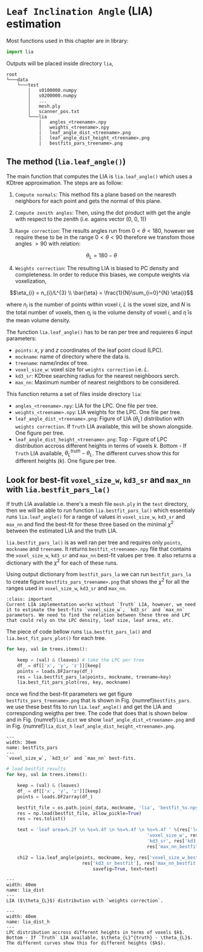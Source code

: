 # `Leaf Inclination Angle` (LIA) estimation

Most functions used in this chapter are in library:

``` Python
import lia
```

Outputs will be placed inside directory `lia`,

```
root
└───data
    └───test
        │   s0100000.numpy
        │   s0200000.numpy
        │   ...
        │   mesh.ply
        │   scanner_pos.txt
        └───lia
            │   angles_<treename>.npy
            │   weights_<treename>.npy
            |   leaf_angle_dist_<treename>.png
            |   leaf_angle_dist_height_<treename>.png
            |   bestfits_pars_treename>.png

```

## The method (`lia.leaf_angle()`)

The main function that computes the LIA is `lia.leaf_angle()` which uses a KDtree approximation. The steps are as follow: 

1. `Compute normals`: This method fits a plane based on the nearesth neighbors for each point and gets the normal of this plane.
    
2. `Compute zenith angles`: Then, using the dot product with get the angle with respect to the zenith (i.e. agains vector (0, 0, 1)) 
    
3. `Range correction`: The results angles run from $0 < \theta < 180$, however we require these to be in the range $0 < \theta < 90$ therefore we transfom those angles $> 90$ with relation:

$$\theta_{L} = 180 - \theta$$

4. `Weights correction`: The resulting LIA is biased to PC density and completeness. In order to reduce this biases, we compute weights via voxelization,

$$\eta_{i} = n_{i}/L^{3} \\
  \bar{\eta} = \frac{1}{N}\sum_{i=0}^{N} \eta{i}$$

where $n_{i}$ is the number of points within voxel $i$, $L$ is the voxel size, and $N$ is the total number of voxels, then $\eta_{i}$ is the volume density of voxel $i$, and $\bar{\eta}$ is the mean volume density.

The function `lia.leaf_angle()` has to be ran per tree and requieres 6 input parameters:

- `points`: $x$, $y$ and $z$ coordinates of the leaf point cloud (LPC).
- `mockname`: name of directory where the data is.
- `treename`: name/index of tree.
- `voxel_size_w`: voxel size for `weights correction` i.e. $L$.
- `kd3_sr`: KDtree searching radius for the nearest neighboors serch.
- `max_nn`: Maximum number of nearest neightbors to be considered.

This function returns a set of files inside directory `lia`:

- `angles_<treename>.npy`: LIA for the LPC. One file per tree.
- `weights_<treename>.npy`: LIA weights for the LPC. One file per tree.
- `leaf_angle_dist_<treename>.png`: Figure of LIA ($\theta_{L}$) distribution with `weights correction`. If `Truth` LIA available, this will be shown alongside. One figure per tree.
- `leaf_angle_dist_height_<treename>.png`: Top - Figure of LPC distribution accross different heights in terms of voxels $k$. Bottom - If `Truth` LIA available, $\theta_{L}^{truth} - \theta_{L}$. The different curves show this for different heights ($k$). One figure per tree.

## Look for best-fit `voxel_size_w`, `kd3_sr` and `max_nn` with `lia.bestfit_pars_la()`

If truth LIA available i.e. there's a mesh file `mesh.ply` in the `test` directory, then we will be able to run function `lia.bestfit_pars_la()` which essentialy runs `lia.leaf_angle()` for a range of values in `voxel_size_w`, `kd3_sr` and `max_nn` and find the best-fit for these three based on the minimal $\chi^{2}$ between the estimated LIA and the truth LIA.

`lia.bestfit_pars_la()` is as well ran per tree and requires only `points`, `mockname` and `treename`. It returns `bestfit_<treename>.npy` file that contains the `voxel_size_w`, `kd3_sr` and `max_nn` best-fit values per tree. it also returns a dictionary with the $\chi^{2}$ for each of these runs.

Using output dictionary from `bestfit_pars_la` we can run `bestfit_pars_la` to create figure `bestfits_pars_treename>.png` that shows the $\chi^{2}$ for all the ranges used in `voxel_size_w`, `kd3_sr` and `max_nn`.

```{admonition} To-Do
:class: important
Current LIA implementation works without `Truth` LIA, however, we need it to estimate the best-fits `voxel_size_w`, `kd3_sr` and `max_nn` parameters. We need to find the relation between these three and LPC that could rely on the LPC density, leaf size, leaf area, etc.
```

The piece of code bellow runs `lia.bestfit_pars_la()` and `lia.best_fit_pars_plot()` for each tree.

```Python
for key, val in trees.items():

    keep = (val) & (leaves) # take the LPC per tree
    df_ = df[['x', 'y', 'z']][keep]
    points = loads.DF2array(df_)
    res = lia.bestfit_pars_la(points, mockname, treename=key)
    lia.best_fit_pars_plot(res, key, mockname)
```

once we find the best-fit parameters we get figure `bestfits_pars_treename>.png` that is shown in Fig. {numref}`bestfits_pars`. we use these best fits to run `lia.leaf_angle()` and get the LIA and corresponding weigths per tree. The code that does that is shown below and in Fig. {numref}`lia_dist` we show `leaf_angle_dist_<treename>.png` and in Fig. {numref}`lia_dist_h` `leaf_angle_dist_height_<treename>.png`.


```{figure} ../gifs/bestfits_pars_tree_0.png
---
width: 30em
name: bestfits_pars
---
`voxel_size_w`, `kd3_sr` and `max_nn` best-fits.
```

```Python
# load bestfit results
for key, val in trees.items():

    keep = (val) & (leaves)
    df_ = df[['x', 'y', 'z']][keep]
    points = loads.DF2array(df_)

    bestfit_file = os.path.join(_data, mockname, 'lia', 'bestfit_%s.npy' %(key))
    res = np.load(bestfit_file, allow_pickle=True)
    res = res.tolist()

    text = 'leaf area=%.2f \n %s=%.4f \n %s=%.4f \n %s=%.4f ' %(res['leafsize'], 
                                                    'voxel_size_w', res['voxel_size_w_bestfit'],
                                                    'kd3_sr', res['kd3_sr_bestfit'],'max_nn', 
                                                    res['max_nn_bestfit'])

    chi2 = lia.leaf_angle(points, mockname, key, res['voxel_size_w_bestfit'], 
                            res['kd3_sr_bestfit'], res['max_nn_bestfit'], save=True,
                                savefig=True, text=text)
```


```{figure} ../figs/leaf_angle_dist_tree_0.png
---
width: 40em
name: lia_dist
---
LIA ($\theta_{L}$) distribution with `weights correction`.
```


```{figure} ../figs/leaf_angle_dist_height_tree_0.png
---
width: 40em
name: lia_dist_h
---
LPC distribution accross different heights in terms of voxels $k$. Bottom - If `Truth` LIA available, $\theta_{L}^{truth} - \theta_{L}$. The different curves show this for different heights ($k$).
```